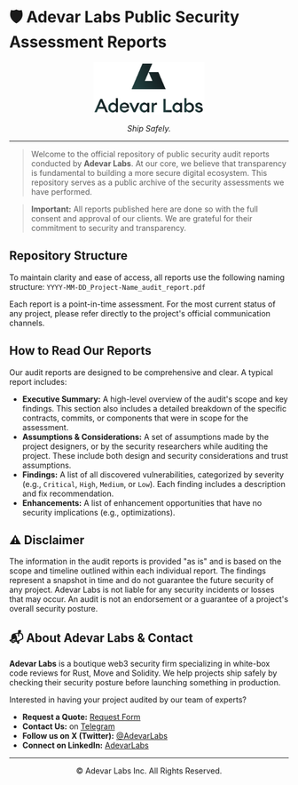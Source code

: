 # 🛡️ Adevar Labs Public Security Assessment Reports

<p align="center">
  <img src="logo.png" alt="AdevarLabs Logo" width="200"/>
</p>

<p align="center">
  <i>Ship Safely.</i>
</p>

---

> Welcome to the official repository of public security audit reports conducted by **Adevar Labs**. At our core, we believe that transparency is fundamental to building a more secure digital ecosystem. This repository serves as a public archive of the security assessments we have performed.

> **Important:** All reports published here are done so with the full consent and approval of our clients. We are grateful for their commitment to security and transparency.

## Repository Structure

To maintain clarity and ease of access, all reports use the following naming structure: `YYYY-MM-DD_Project-Name_audit_report.pdf`

Each report is a point-in-time assessment. For the most current status of any project, please refer directly to the project's official communication channels.

##  How to Read Our Reports

Our audit reports are designed to be comprehensive and clear. A typical report includes:

* **Executive Summary:** A high-level overview of the audit's scope and key findings. This section also includes a detailed breakdown of the specific contracts, commits, or components that were in scope for the assessment.
* **Assumptions & Considerations:** A set of assumptions made by the project designers, or by the security researchers while auditing the project. These include both design and security considerations and trust assumptions.
* **Findings:** A list of all discovered vulnerabilities, categorized by severity (e.g., `Critical`, `High`, `Medium`, or `Low`). Each finding includes a description and fix recommendation.
* **Enhancements:** A list of enhancement opportunities that have no security implications (e.g., optimizations).

## ⚠️ Disclaimer

The information in the audit reports is provided "as is" and is based on the scope and timeline outlined within each individual report. The findings represent a snapshot in time and do not guarantee the future security of any project. Adevar Labs is not liable for any security incidents or losses that may occur. An audit is not an endorsement or a guarantee of a project's overall security posture.

## 📬 About Adevar Labs & Contact

**Adevar Labs** is a boutique web3 security firm specializing in white-box code reviews for Rust, Move and Solidity. We help projects ship safely by checking their security posture before launching something in production.

Interested in having your project audited by our team of experts?

* **Request a Quote:** [Request Form](https://www.adevarlabs.com/request-audit)
* **Contact Us:** on [Telegram](https://t.me/adevarlabs)
* **Follow us on X (Twitter):** [@AdevarLabs](https://twitter.com/AdevarLabs) 
* **Connect on LinkedIn:** [AdevarLabs](https://www.linkedin.com/company/adevarlabs)

---
<p align="center">
  © Adevar Labs Inc. All Rights Reserved.
</p>
